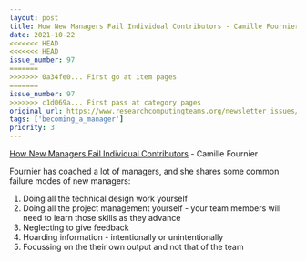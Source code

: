 ```yaml
---
layout: post
title: How New Managers Fail Individual Contributors - Camille Fournier
date: 2021-10-22
<<<<<<< HEAD
<<<<<<< HEAD
issue_number: 97
=======
>>>>>>> 0a34fe0... First go at item pages
=======
issue_number: 97
>>>>>>> c1d069a... First pass at category pages
original_url: https://www.researchcomputingteams.org/newsletter_issues/0097
tags: ['becoming_a_manager']
priority: 3
---
```


<!-- markdownlint-disable MD033 -->
<!-- markdownlint-disable MD041 -->
<!-- markdownlint-disable MD049 -->

[How New Managers Fail Individual Contributors](https://skamille.medium.com/how-new-managers-fail-individual-contributors-839a13bda1c5) - Camille Fournier

Fournier has coached a lot of managers, and she shares some common failure modes of new managers:

1. Doing all the technical design work yourself
2. Doing all the project management yourself - your team members will need to learn those skills as they advance
3. Neglecting to give feedback
4. Hoarding information - intentionally or unintentionally
5. Focussing on the their own output and not that of the team
